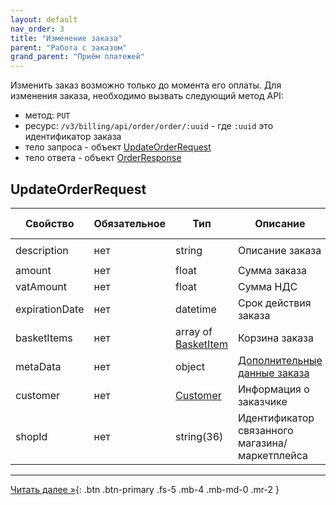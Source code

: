 ```yaml
---
layout: default
nav_order: 3
title: "Изменение заказа"
parent: "Работа с заказом"
grand_parent: "Приём платежей"
---
```


Изменить заказ возможно только до момента его оплаты.
Для изменения заказа, необходимо вызвать следующий метод API:

- метод: `PUT`
- ресурс: `/v3/billing/api/order/order/:uuid` - где `:uuid` это идентификатор заказа 
- тело запроса - объект [UpdateOrderRequest](#updateorderrequest)
- тело ответа - объект [OrderResponse](/docs/order/create/#orderresponse)


## UpdateOrderRequest

| Свойство       | Обязательное | Тип                                                   | Описание                                                  | Пример значения                         |
|----------------|--------------|-------------------------------------------------------|-----------------------------------------------------------|-----------------------------------------|
| description    | нет          | string                                                | Описание заказа                                           | `Оплата номера в отеле`                 |
| amount         | нет          | float                                                 | Сумма заказа                                              | `19658.45`                              |
| vatAmount      | нет          | float                                                 | Сумма НДС                                                 | `156.56`                                |
| expirationDate | нет          | datetime                                              | Срок действия заказа                                      | `2020-12-22T00:00:00+00:00`             |
| basketItems    | нет          | array of [BasketItem](/docs/order/create/#basketitem) | Корзина заказа                                            |                                         |
| metaData       | нет          | object                                                | [Дополнительные данные заказа](/docs/order/metadata/)     |                                         |
| customer       | нет          | [Customer](/docs/order/create/#customer)              | Информация о заказчике                                    |                                         |
| shopId         | нет          | string(36)                                            | Идентификатор связанного магазина/маркетплейса            | `06581534-196a-1105-839a-82422289d6d9`  |

---

[Читать далее &raquo;](/docs/order/delete){: .btn .btn-primary .fs-5 .mb-4 .mb-md-0 .mr-2 }
